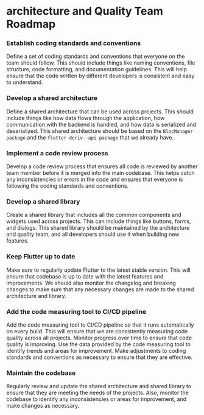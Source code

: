 # architecture and Quality Team Roadmap

### Establish coding standards and conventions

Define a set of coding standards and conventions that everyone on the team should follow. This should include things like naming conventions, file structure, code formatting, and documentation guidelines. This will help ensure that the code written by different developers is consistent and easy to understand.

### Develop a shared architecture

Define a shared architecture that can be used across projects. This should include things like how data flows through the application, how communication with the backend is handled, and how data is serialized and deserialized. This shared architecture should be based on the `BlocManager package` and the `flutter-deriv--api package` that we already have.

### Implement a code review process

Develop a code review process that ensures all code is reviewed by another team member before it is merged into the main codebase. This helps catch any inconsistencies or errors in the code and ensures that everyone is following the coding standards and conventions.

### Develop a shared library

Create a shared library that includes all the common components and widgets used across projects. This can include things like buttons, forms, and dialogs. This shared library should be maintained by the architecture and quality team, and all developers should use it when building new features.

### Keep Flutter up to date

Make sure to regularly update Flutter to the latest stable version. This will ensure that codebase is up to date with the latest features and improvements. We should also monitor the changelog and breaking changes to make sure that any necessary changes are made to the shared architecture and library.

### Add the code measuring tool to CI/CD pipeline

Add the code measuring tool to CI/CD pipeline so that it runs automatically on every build. This will ensure that we are consistently measuring code quality across all projects. Monitor progress over time to ensure that code quality is improving. Use the data provided by the code measuring tool to identify trends and areas for improvement. Make adjustments to coding standards and conventions as necessary to ensure that they are effective.

### Maintain the codebase

Regularly review and update the shared architecture and shared library to ensure that they are meeting the needs of the projects. Also, monitor the codebase to identify any inconsistencies or areas for improvement, and make changes as necessary.
